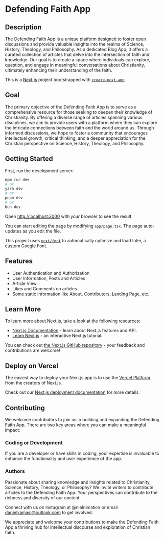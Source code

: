 # Defending Faith App

## Description

The Defending Faith App is a unique platform designed to foster open discussions and provide valuable insights into the realms of Science, History, Theology, and Philosophy. As a dedicated Blog App, it offers a curated collection of articles that delve into the intersection of faith and knowledge. Our goal is to create a space where individuals can explore, question, and engage in meaningful conversations about Christianity, ultimately enhancing their understanding of the faith.

This is a [Next.js](https://nextjs.org/) project bootstrapped with [`create-next-app`](https://github.com/vercel/next.js/tree/canary/packages/create-next-app).

## Goal

The primary objective of the Defending Faith App is to serve as a comprehensive resource for those seeking to deepen their knowledge of Christianity. By offering a diverse range of articles spanning various disciplines, we aim to provide users with a platform where they can explore the intricate connections between faith and the world around us. Through informed discussions, we hope to foster a community that encourages intellectual growth, critical thinking, and a deeper appreciation for the Christian perspective on Science, History, Theology, and Philosophy.

## Getting Started

First, run the development server:

```bash
npm run dev
# or
yarn dev
# or
pnpm dev
# or
bun dev
```

Open [http://localhost:3000](http://localhost:3000) with your browser to see the result.

You can start editing the page by modifying `app/page.tsx`. The page auto-updates as you edit the file.

This project uses [`next/font`](https://nextjs.org/docs/basic-features/font-optimization) to automatically optimize and load Inter, a custom Google Font.

## Features

- User Authentication and Authorization
- User Information, Posts and Articles
- Article View
- Likes and Comments on articles
- Some static information like About, Contributors, Landing Page, etc.

## Learn More

To learn more about Next.js, take a look at the following resources:

- [Next.js Documentation](https://nextjs.org/docs) - learn about Next.js features and API.
- [Learn Next.js](https://nextjs.org/learn) - an interactive Next.js tutorial.

You can check out [the Next.js GitHub repository](https://github.com/vercel/next.js/) - your feedback and contributions are welcome!

## Deploy on Vercel

The easiest way to deploy your Next.js app is to use the [Vercel Platform](https://vercel.com/new?utm_medium=default-template&filter=next.js&utm_source=create-next-app&utm_campaign=create-next-app-readme) from the creators of Next.js.

Check out our [Next.js deployment documentation](https://nextjs.org/docs/deployment) for more details.

## Contributing

We welcome contributors to join us in building and expanding the Defending Faith App. There are two key areas where you can make a meaningful impact:

### Coding or Development

If you are a developer or have skills in coding, your expertise is invaluable to enhance the functionality and user experience of the app. 

### Authors

Passionate about sharing knowledge and insights related to Christianity, Science, History, Theology, or Philosophy? We invite writers to contribute articles to the Defending Faith App. Your perspectives can contribute to the richness and diversity of our content.

Connect with us on Instagram at @nielnimation or email danielkamasi@outlook.com to get involved.

We appreciate and welcome your contributions to make the Defending Faith App a thriving hub for intellectual discourse and exploration of Christian faith.
